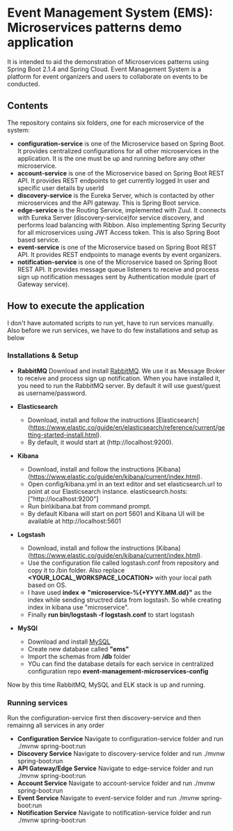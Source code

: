 # Event Management System (EMS): Microservices patterns demo application

It is intended to aid the demonstration of Microservices patterns using Spring Boot 2.1.4 and Spring Cloud.
Event Management System is a platform for event organizers and users to collaborate on events to be conducted.
 

## Contents

The repository contains six folders, one for each microservice of the system:

* **configuration-service** is one of the Microservice based on Spring Boot. It provides centralized configurations for all other microservices in the application. It is the one must be up and running before any other microservice.
* **account-service** is one of the Microservice based on Spring Boot REST API. It provides REST endpoints to get currently logged In user and specific user details by userId
* **discovery-service** is the Eureka Server, which is contacted by other microservices and the API gateway. This is Spring Boot service.
* **edge-service** is the Routing Service, implemented with Zuul. It connects with Eureka Server (discovery-service)for service discovery, and performs load balancing with Ribbon. Also implementing Spring Security for all microservices using JWT Access token. This is also Spring Boot based service.
* **event-service** is one of the Microservice based on Spring Boot REST API. It provides REST endpoints to manage events by event organizers.
* **notification-service** is one of the Microservice based on Spring Boot REST API. It provides message queue listeners to receive and process sign up notification messages sent by Authentication module (part of Gateway service).

## How to execute the application

I don't have automated scripts to run yet, have to run services manually. Also before we run services, we have to do few installations and setup as below

### Installations & Setup

* **RabbitMQ** Download and install [RabbitMQ](https://www.rabbitmq.com/download.html). We use it as Message Broker to receive and process sign up notification. When you have installed it, you need to run the RabbitMQ server. By default it will use guest/guest as username/password.
* **Elasticsearch**
  * Download, install and follow the instructions [Elasticsearch] (https://www.elastic.co/guide/en/elasticsearch/reference/current/getting-started-install.html).
  * By default, it would start at (http://localhost:9200).

* **Kibana** 
  * Download, install and follow the instructions [Kibana] (https://www.elastic.co/guide/en/kibana/current/index.html).
  * Open config/kibana.yml in an text editor and set elasticsearch.url to point at our Elasticsearch instance. elasticsearch.hosts: ["http://localhost:9200"]
  * Run bin\kibana.bat from command prompt.
  * By default Kibana will start on port 5601 and Kibana UI will be available at http://localhost:5601

* **Logstash**
  * Download, install and follow the instructions [Kibana] (https://www.elastic.co/guide/en/kibana/current/index.html).
  * Use the configuration file called logstash.conf from repository and copy it to /bin folder. Also replace **<YOUR_LOCAL_WORKSPACE_LOCATION>** with your local path based on OS.
  * I have used **index => "microservice-%{+YYYY.MM.dd}"** as the index while sending structred data from logstash. So while creating index in kibana use "microservice".
  * Finally **run bin/logstash -f logstash.conf** to start logstash
		
* **MySQl** 
  *	Download and install [MySQL](https://dev.mysql.com/downloads/mysql/)
  * Create new database called **"ems"**
  * Import the schemas from **/db** folder
  * YOu can find the database details for each service in centralized configuration repo **event-management-microservices-config**
		


Now by this time RabbitMQ, MySQL and ELK stack is up and running. 

### Running services

Run the configuration-service first then discovery-service and then remainng all services in any order

* **Configuration Service** Navigate to configuration-service folder and run ./mvnw spring-boot:run
* **Discovery Service** Navigate to discovery-service folder and run ./mvnw spring-boot:run
* **API Gateway/Edge Service** Navigate to edge-service folder and run ./mvnw spring-boot:run
* **Account Service** Navigate to account-service folder and run ./mvnw spring-boot:run
* **Event Service** Navigate to event-service folder and run ./mvnw spring-boot:run
* **Notification Service** Navigate to notification-service folder and run ./mvnw spring-boot:run		
		

       		



